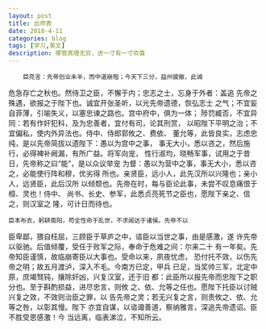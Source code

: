 ```yaml
---
layout: post
title: 出师表
date: 2018-4-11
categories: blog
tags: [学习,美文]
description: 哪管真理无穷，进一寸有一寸欢喜
---
```


		臣亮言：先帝创业未半，而中道崩殂；今天下三分，益州疲敝，此诚
危急存亡之秋也。然侍卫之臣，不懈于内；忠志之士，忘身于外者：盖追
先帝之殊遇，欲报之于陛下也。诚宜开张圣听，以光先帝遗德，恢弘志士
之气；不宜妄自菲薄，引喻失义，以塞忠谏之路也。宫中府中，俱为一体；
陟罚臧否，不宜异同：若有作奸犯科，及为忠善者，宜付有司，论其刑赏，
以昭陛下平明之治；不宜偏私，使内外异法也。侍中、侍郎郭攸之、费依、
董允等，此皆良实，志虑忠纯，是以先帝简拔以遗陛下：愚以为宫中之事，
事无大小，悉以咨之，然后施行，必得裨补阙漏，有所广益。将军向宠，
性行淑均，晓畅军事，试用之于昔日，先帝称之曰“能”，是以众议举宠
为督：愚以为营中之事，事无大小，悉以咨之，必能使行阵和穆，优劣得
所也。亲贤臣，远小人，此先汉所以兴隆也；亲小人，远贤臣，此后汉所
以倾颓也。先帝在时，每与臣论此事，未尝不叹息痛恨于桓、灵也！侍中、
尚书、长史、参军，此悉贞亮死节之臣也，愿陛下亲之、信之，则汉室之
隆，可计日而待也。

    臣本布衣，躬耕南阳，苟全性命于乱世，不求闻达于诸侯。先帝不以
臣卑鄙，猥自枉屈，三顾臣于草庐之中，谘臣以当世之事，由是感激，遂
许先帝以驱驰。后值倾覆，受任于败军之际，奉命于危难之间：尔来二十
有一年矣。先帝知臣谨慎，故临崩寄臣以大事也。受命以来，夙夜忧虑，
恐付托不效，以伤先帝之明；故五月渡泸，深入不毛。今南方已定，甲兵
已足，当奖帅三军，北定中原，庶竭驽钝，攘除奸凶，兴复汉室，还于旧
都：此臣所以报先帝而忠陛下之职分也。至于斟酌损益，进尽忠言，则攸
之、依、允等之任也。愿陛下托臣以讨贼兴复之效，不效则治臣之罪，以
告先帝之灵；若无兴复之言，则责攸之、依、允等之咎，以彰其慢。陛下
亦宜自谋，以谘诹善道，察纳雅言，深追先帝遗诏。臣不胜受恩感激！今
当远离，临表涕泣，不知所云。













